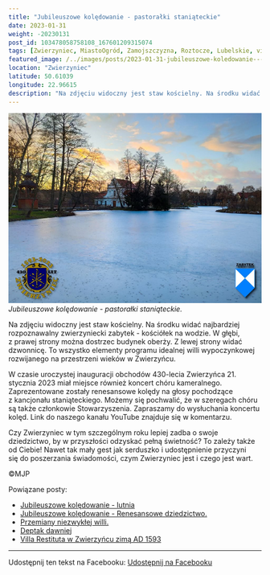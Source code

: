 ```yaml
---
title: "Jubileuszowe kolędowanie - pastorałki staniąteckie"
date: 2023-01-31
weight: -20230131
post_id: 103478058758108_167601209315074
tags: [Zwierzyniec, MiastoOgród, Zamojszczyzna, Roztocze, Lubelskie, villarestituta, turystyka, dziedzictwo, zabytki, krajobrazy]
featured_image: /../images/posts/2023-01-31-jubileuszowe-koledowanie---pastoralki-staniateckie.jpg
location: "Zwierzyniec"
latitude: 50.61039
longitude: 22.96615
description: "Na zdjęciu widoczny jest staw kościelny. Na środku widać najbardziej rozpoznawalny zwierzyniecki zabytek - kościółek na wodzie. W głębi, z prawej stro..."
---
```


![Jubileuszowe kolędowanie - pastorałki staniąteckie.](/images/posts/2023-01-31-jubileuszowe-koledowanie---pastoralki-staniateckie.jpg)
*Jubileuszowe kolędowanie - pastorałki staniąteckie.*

Na zdjęciu widoczny jest staw kościelny. Na środku widać najbardziej rozpoznawalny zwierzyniecki zabytek - kościółek na wodzie. W głębi, z prawej strony można dostrzec budynek oberży. Z lewej strony widać dzwonnicę. To wszystko elementy programu idealnej willi wypoczynkowej rozwijanego na przestrzeni wieków w Zwierzyńcu.

W czasie uroczystej inauguracji obchodów 430-lecia Zwierzyńca 21. stycznia 2023 miał miejsce również koncert chóru kameralnego. Zaprezentowane zostały renesansowe kolędy na głosy pochodzące z kancjonału staniąteckiego. Możemy się pochwalić, że w szeregach chóru są także członkowie Stowarzyszenia.
Zapraszamy do wysłuchania koncertu kolęd. Link do naszego kanału YouTube znajduje się w komentarzu.

Czy Zwierzyniec w tym szczególnym roku lepiej zadba o swoje dziedzictwo, by w przyszłości odzyskać pełną świetność?
To zależy także od Ciebie!
Nawet tak mały gest jak serduszko i udostępnienie przyczyni się do poszerzania świadomości, czym Zwierzyniec jest i czego jest wart.



©MJP

Powiązane posty:
- [Jubileuszowe kolędowanie - lutnia](/posts/Jubileuszowe-koledowanie-lutnia)
- [Jubileuszowe kolędowanie - Renesansowe dziedzictwo.](/posts/Jubileuszowe-koledowanie-Renesansowe-dziedzictwo)
- [Przemiany niezwykłej willi.](/posts/Przemiany-niezwyklej-willi)
- [Deptak dawniej](/posts/Deptak-dawniej)
- [Villa Restituta w Zwierzyńcu zimą AD 1593](/posts/Villa-Restituta-w-Zwierzyncu-zima-AD-1593)


---

Udostępnij ten tekst na Facebooku:
[Udostępnij na Facebooku](https://www.facebook.com/sharer/sharer.php?u=https://stowarzyszeniewachniewskiej.pl/posts/Jubileuszowe-koledowanie---pastoralki-staniateckie)

<script type="application/ld+json">
{
  "@context": "https://schema.org",
  "@type": "BlogPosting",
  "headline": "Jubileuszowe kolędowanie - pastorałki staniąteckie.",
  "datePublished": "2023-01-31",
  "dateModified": "2023-01-31",
  "author": {
    "@type": "Person",
    "name": "Michał Jan Patyk"
  },
  "publisher": {
    "@type": "Organization",
    "name": "Stowarzyszenie im. Aleksandry Wachniewskiej",
    "logo": {
      "@type": "ImageObject",
      "url": "https://stowarzyszeniewachniewskiej.pl/images/logo/logo.svg"
    }
  },
  "mainEntityOfPage": {
    "@type": "WebPage",
    "@id": "https://stowarzyszeniewachniewskiej.pl/posts/Jubileuszowe-koledowanie---pastoralki-staniateckie"
  },
  "image": {
    "@type": "ImageObject",
    "url": "https://stowarzyszeniewachniewskiej.pl/images/posts/2023-01-31-jubileuszowe-koledowanie---pastoralki-staniateckie.jpg"
  },
  "articleSection": "Dziedzictwo Kulturowe i Zabytki",
  "keywords": "Zwierzyniec, MiastoOgród, Zamojszczyzna, Roztocze, Lubelskie, villarestituta, turystyka, dziedzictwo, zabytki, krajobrazy",
  "wordCount": 138,
  "articleBody": "Na zdjęciu widoczny jest staw kościelny. Na środku widać najbardziej rozpoznawalny zwierzyniecki zabytek - kościółek na wodzie. W głębi, z prawej strony można dostrzec budynek oberży. Z lewej strony widać dzwonnicę. To wszystko elementy programu idealnej willi wypoczynkowej rozwijanego na przestrzeni wieków w Zwierzyńcu.\n\nW czasie uroczystej inauguracji obchodów 430-lecia Zwierzyńca 21. stycznia 2023 miał miejsce również koncert chóru kameralnego. Zaprezentowane zostały renesansowe kolędy na głosy pochodzące z kancjonału staniąteckiego. Możemy się pochwalić, że w szeregach chóru są także członkowie Stowarzyszenia.\nZapraszamy do wysłuchania koncertu kolęd. Link do naszego kanału YouTube znajduje się w komentarzu.\n\nCzy Zwierzyniec w tym szczególnym roku lepiej zadba o swoje dziedzictwo, by w przyszłości odzyskać pełną świetność?\nTo zależy także od Ciebie!\nNawet tak mały gest jak serduszko i udostępnienie przyczyni się do poszerzania świadomości, czym Zwierzyniec jest i czego jest wart.\n \n         \n\n©MJP",
  "description": "Odkryj piękno Zwierzyńca i jego zabytki.",
  "copyrightHolder": {
    "@type": "Person",
    "name": "Michał Jan Patyk"
  }
}
</script>
<script type="application/ld+json">
{
  "@context": "https://schema.org",
  "@type": "BreadcrumbList",
  "itemListElement": [
    {
      "@type": "ListItem",
      "position": 1,
      "name": "Home",
      "item": "https://stowarzyszeniewachniewskiej.pl"
    },
    {
      "@type": "ListItem",
      "position": 2,
      "name": "posts",
      "item": "https://stowarzyszeniewachniewskiej.pl/posts"
    },
    {
      "@type": "ListItem",
      "position": 3,
      "name": "Jubileuszowe kolędowanie - pastorałki staniąteckie.",
      "item": "https://stowarzyszeniewachniewskiej.pl/posts/Jubileuszowe-koledowanie---pastoralki-staniateckie"
    }
  ]
}
</script>
